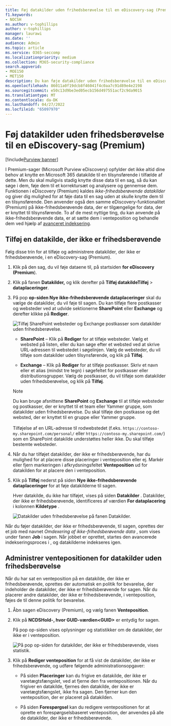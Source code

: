 ```yaml
---
title: Føj datakilder uden frihedsberøvelse til en eDiscovery-sag (Premium)
f1.keywords:
- NOCSH
ms.author: v-tophillips
author: v-tophillips
manager: laurawi
ms.date: ''
audience: Admin
ms.topic: article
ms.service: O365-seccomp
ms.localizationpriority: medium
ms.collection: M365-security-compliance
search.appverid:
- MOE150
- MET150
description: Du kan føje datakilder uden frihedsberøvelse til en eDiscovery-sag (Premium) og placere en venteposition på datakilden. Datakilder, der ikke er frihedsberøvende, genbehandles, så alt indhold, der er markeret som delvist indekseret, behandles igen for at gøre det fuldt ud og hurtigt søgbart.
ms.openlocfilehash: 86011a0f19dcb8f46041f4c0aa7c91d89e4e2198
ms.sourcegitcommit: e50c13d9be3ed05ecb156d497551acf2c9da9015
ms.translationtype: MT
ms.contentlocale: da-DK
ms.lasthandoff: 04/27/2022
ms.locfileid: "65097970"
---
```

# <a name="add-non-custodial-data-sources-to-an-ediscovery-premium-case"></a>Føj datakilder uden frihedsberøvelse til en eDiscovery-sag (Premium)

[!include[Purview banner](../includes/purview-rebrand-banner.md)]

I Premium-sager (Microsoft Purview eDiscovery) opfylder det ikke altid dine behov at knytte en Microsoft 365 datakilde til en tilsynsførende i tilfælde af dette. Men du skal muligvis stadig knytte disse data til en sag, så du kan søge i dem, føje dem til et korrektursæt og analysere og gennemse dem. Funktionen i eDiscovery (Premium) kaldes *ikke-frihedsberøvende datakilder* og giver dig mulighed for at føje data til en sag uden at skulle knytte dem til en tilsynsførende. Den anvender også den samme eDiscovery-funktionalitet (Premium) på ikke-frihedsberøvende data, der er tilgængelige for data, der er knyttet til tilsynsførende. To af de mest nyttige ting, du kan anvende på ikke-frihedsberøvende data, er at sætte dem i venteposition og behandle dem ved hjælp af [avanceret indeksering](indexing-custodian-data.md).

## <a name="add-a-non-custodial-data-source"></a>Tilføj en datakilde, der ikke er frihedsberøvende

Følg disse trin for at tilføje og administrere datakilder, der ikke er frihedsberøvende, i en eDiscovery-sag (Premium).

1. Klik på den sag, du vil føje dataene til, på startsiden **for eDiscovery (Premium**).

2. Klik på fanen **Datakilder,** og klik derefter på **Tilføj datakildeTilføj** >  **dataplaceringer**.

3. På pop **op-siden Nye ikke-frihedsberøvende dataplaceringer** skal du vælge de datakilder, du vil føje til sagen. Du kan tilføje flere postkasser og websteder ved at udvide sektionerne **SharePoint** eller **Exchange** og derefter klikke på **Rediger**.

   ![Tilføj SharePoint websteder og Exchange postkasser som datakilder uden frihedsberøvelse.](../media/NonCustodialDataSources1.png)

   - **SharePoint** – Klik på **Rediger** for at tilføje websteder. Vælg et websted på listen, eller du kan søge efter et websted ved at skrive URL-adressen til webstedet i søgelinjen. Vælg de websteder, du vil tilføje som datakilder uden tilsynsførende, og klik på **Tilføj**.

   - **Exchange** – Klik på **Rediger** for at tilføje postkasser. Skriv et navn eller et alias (mindst tre tegn) i søgefeltet for postkasser eller distributionsgrupper. Vælg de postkasser, du vil tilføje som datakilder uden frihedsberøvelse, og klik på **Tilføj**.

   > [!NOTE]
   > Du kan bruge afsnittene **SharePoint** og **Exchange** til at tilføje websteder og postkasser, der er knyttet til et team eller Yammer gruppe, som datakilder uden frihedsberøvelse. Du skal tilføje den postkasse og det websted, der er knyttet til en gruppe eller Yammer gruppe.<br/><br/> Tilføjelse af en URL-adresse til rodwebstedet (f.eks. `https://contoso-my.sharepoint.com/personal/` eller `https://contoso-my.sharepoint.com/`) som en SharePoint datakilde understøttes heller ikke. Du skal tilføje bestemte websteder.

4. Når du har tilføjet datakilder, der ikke er frihedsberøvende, har du mulighed for at placere disse placeringer i venteposition eller ej. Markér eller fjern markeringen i afkrydsningsfeltet **Venteposition** ud for datakilden for at placere den i venteposition.

5. Klik på **Tilføj** nederst på siden **Nye ikke-frihedsberøvende dataplaceringer** for at føje datakilderne til sagen.

   Hver datakilde, du ikke har tilføjet, vises på siden **Datakilder** . Datakilder, der ikke er frihedsberøvende, identificeres af værdien **For dataplacering** i kolonnen **Kildetype** .

   ![Datakilder uden frihedsberøvelse på fanen Datakilder.](../media/NonCustodialDataSources2.png)

Når du føjer datakilder, der ikke er frihedsberøvende, til sagen, oprettes der et job med navnet *Omdexering af ikke-frihedsberøvende data* , som vises under fanen **Job** i sagen. Når jobbet er oprettet, startes den avancerede indekseringsproces i , og datakilderne indekseres igen.

## <a name="manage-the-hold-for-non-custodial-data-sources"></a>Administrer ventepositionen for datakilder uden frihedsberøvelse

Når du har sat en venteposition på en datakilde, der ikke er frihedsberøvende, oprettes der automatisk en politik for bevarelse, der indeholder de datakilder, der ikke er frihedsberøvende for sagen. Når du placerer andre datakilder, der ikke er frihedsberøvende, i venteposition, føjes de til denne politik for bevarelse.

1. Åbn sagen eDiscovery (Premium), og vælg fanen **Venteposition**.

2. Klik på **NCDSHold-, hvor GUID-værdien\<GUID\>** er entydig for sagen.

   På pop op-siden vises oplysninger og statistikker om de datakilder, der ikke er i venteposition.

   ![På pop op-siden for datakilder, der ikke er frihedsberøvende, vises statistik.](../media/NonCustodialDataSourcesHoldFlyout.png)

3. Klik på **Rediger venteposition** for at få vist de datakilder, der ikke er frihedsberøvende, og udføre følgende administrationsopgaver:

   - På siden **Placeringer** kan du frigive en datakilde, der ikke er varetægtsfængslet, ved at fjerne den fra ventepositionen. Når du frigiver en datakilde, fjernes den datakilde, der ikke er varetægtsfængslet, ikke fra sagen. Den fjerner kun den venteposition, der er placeret på datakilden.

   - På siden **Forespørgsel** kan du redigere ventepositionen for at oprette en forespørgselsbaseret venteposition, der anvendes på alle de datakilder, der ikke er frihedsberøvende.
